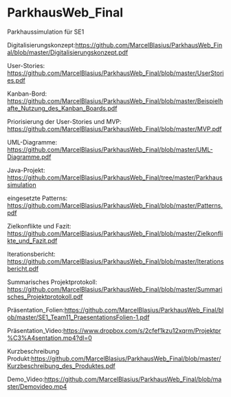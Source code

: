 # ParkhausWeb_Final
Parkhaussimulation für SE1

Digitalisierungskonzept:https://github.com/MarcelBlasius/ParkhausWeb_Final/blob/master/Digitalisierungskonzept.pdf

User-Stories: https://github.com/MarcelBlasius/ParkhausWeb_Final/blob/master/UserStories.pdf

Kanban-Bord: https://github.com/MarcelBlasius/ParkhausWeb_Final/blob/master/Beispielhafte_Nutzung_des_Kanban_Boards.pdf

Priorisierung der User-Stories und MVP: https://github.com/MarcelBlasius/ParkhausWeb_Final/blob/master/MVP.pdf

UML-Diagramme: https://github.com/MarcelBlasius/ParkhausWeb_Final/blob/master/UML-Diagramme.pdf

 Java-Projekt: https://github.com/MarcelBlasius/ParkhausWeb_Final/tree/master/Parkhaussimulation

eingesetzte Patterns: https://github.com/MarcelBlasius/ParkhausWeb_Final/blob/master/Patterns.pdf

Zielkonflikte und Fazit: https://github.com/MarcelBlasius/ParkhausWeb_Final/blob/master/Zielkonflikte_und_Fazit.pdf

Iterationsbericht: https://github.com/MarcelBlasius/ParkhausWeb_Final/blob/master/Iterationsbericht.pdf

Summarisches Projektprotokoll: https://github.com/MarcelBlasius/ParkhausWeb_Final/blob/master/Summarisches_Projektprotokoll.pdf

Präsentation_Folien:https://github.com/MarcelBlasius/ParkhausWeb_Final/blob/master/SE1_Team11_PraesentationsFolien-1.pdf

Präsentation_Video:https://www.dropbox.com/s/2cfef1kzu12xqrm/Projektpr%C3%A4sentation.mp4?dl=0

Kurzbeschreibung Produkt:https://github.com/MarcelBlasius/ParkhausWeb_Final/blob/master/Kurzbeschreibung_des_Produktes.pdf

Demo_Video:https://github.com/MarcelBlasius/ParkhausWeb_Final/blob/master/Demovideo.mp4


